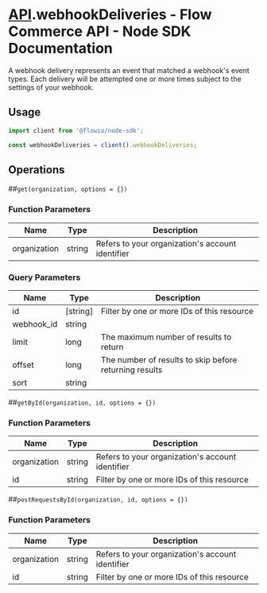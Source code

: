 # [API](README.md).webhookDeliveries - Flow Commerce API - Node SDK Documentation

A webhook delivery represents an event that matched a webhook&#x27;s event types. Each delivery will be attempted one or more times subject to the settings of your webhook.

## Usage

```JavaScript
import client from '@flowio/node-sdk';

const webhookDeliveries = client().webhookDeliveries;
```

## Operations

##`get(organization, options = {})`

### Function Parameters

| Name  | Type | Description |
| ---- | ---- | ---- |
| organization | string | Refers to your organization&#x27;s account identifier |

### Query Parameters

| Name  | Type | Description |
| ---- | ---- | ---- |
| id | [string] | Filter by one or more IDs of this resource |
| webhook_id | string |  |
| limit | long | The maximum number of results to return |
| offset | long | The number of results to skip before returning results |
| sort | string |  |

##`getById(organization, id, options = {})`

### Function Parameters

| Name  | Type | Description |
| ---- | ---- | ---- |
| organization | string | Refers to your organization&#x27;s account identifier |
| id | string | Filter by one or more IDs of this resource |


##`postRequestsById(organization, id, options = {})`

### Function Parameters

| Name  | Type | Description |
| ---- | ---- | ---- |
| organization | string | Refers to your organization&#x27;s account identifier |
| id | string | Filter by one or more IDs of this resource |


